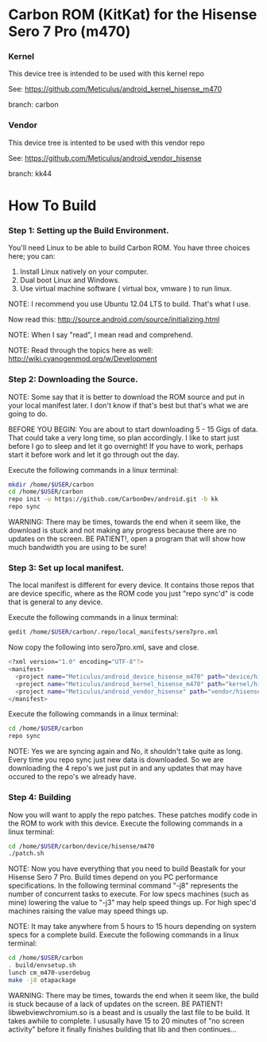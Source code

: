 # Carbon ROM (KitKat) for the Hisense Sero 7 Pro (m470)

### Kernel
This device tree is intended to be used with this kernel repo

See: https://github.com/Meticulus/android_kernel_hisense_m470

branch: carbon
### Vendor
This device tree is intented to be used with this vendor repo

See: https://github.com/Meticulus/android_vendor_hisense

branch: kk44
# How To Build

### Step 1: Setting up the Build Environment.

You'll need Linux to be able to build Carbon ROM. You have three choices here; you can:

1. Install Linux natively on your computer.
2. Dual boot Linux and Windows.
3. Use virtual machine software ( virtual box, vmware ) to run linux.

NOTE: I recommend you use Ubuntu 12.04 LTS to build. That's what I use.

Now read this: http://source.android.com/source/initializing.html

NOTE: When I say "read", I mean read and comprehend.

NOTE: Read through the topics here as well: http://wiki.cyanogenmod.org/w/Development
### Step 2: Downloading the Source.

NOTE: Some say that it is better to download the ROM source and put in your local manifest later. I don't know if that's best but that's what we are going to do.

BEFORE YOU BEGIN: You are about to start downloading 5 - 15 Gigs of data. That could take a very long time, so plan accordingly. I like to start just before I go to sleep and let it go overnight! If you have to work, perhaps start it before work and let it go through out the day.

Execute the following commands in a linux terminal:
```bash
mkdir /home/$USER/carbon
cd /home/$USER/carbon
repo init -u https://github.com/CarbonDev/android.git -b kk
repo sync
```
WARNING: There may be times, towards the end when it seem like, the download is stuck and not making any progress because there are no updates on the screen. BE PATIENT!, open a program that will show how much bandwidth you are using to be sure!

### Step 3: Set up local manifest.

The local manifest is different for every device. It contains those repos that are device specific, where as the ROM code you just "repo sync'd" is code that is general to any device.

Execute the following commands in a linux terminal:
```bash
gedit /home/$USER/carbon/.repo/local_manifests/sero7pro.xml
```
Now copy the following into sero7pro.xml, save and close.
```bash
<?xml version="1.0" encoding="UTF-8"?>
<manifest>
  <project name="Meticulus/android_device_hisense_m470" path="device/hisense/m470" remote="github" revision="kk44"/>
  <project name="Meticulus/android_kernel_hisense_m470" path="kernel/hisense/m470" remote="github" revision="kk44"/>
  <project name="Meticulus/android_vendor_hisense" path="vendor/hisense" remote="github" revision="kk44"/>
</manifest>
```
Execute the following commands in a linux terminal:
```bash
cd /home/$USER/carbon
repo sync
```

NOTE: Yes we are syncing again and No, it shouldn't take quite as long. Every time you repo sync just new data is downloaded. So we are downloading the 4 repo's we just put in and any updates that may have occured to the repo's we already have.

### Step 4: Building

Now you will want to apply the repo patches. These patches modify code in the ROM to work with this device.
Execute the following commands in a linux terminal:
```bash
cd /home/$USER/carbon/device/hisense/m470
./patch.sh
```

NOTE: Now you have everything that you need to build Beastalk for your Hisense Sero 7 Pro. Build times depend on you PC performance specifications. In the following terminal command "-j8" represents the number of concurrent tasks to execute. For low specs machines (such as mine) lowering the value to "-j3" may help speed things up. For high spec'd machines raising the value may speed things up.

NOTE: It may take anywhere from 5 hours to 15 hours depending on system specs for a complete build.
Execute the following commands in a linux terminal:
```bash
cd /home/$USER/carbon
. build/envsetup.sh
lunch cm_m470-userdebug
make -j8 otapackage
```
WARNING: There may be times, towards the end when it seem like, the build is stuck because of a lack of updates on the screen. BE PATIENT! libwebviewchromium.so is a beast and is usually the last file to be build. It takes awhile to complete. I ususally have 15 to 20 minutes of "no screen activity" before it finally finishes building that lib and then continues...
